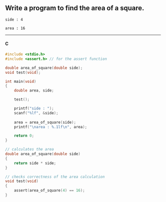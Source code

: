## Write a program to find the area of a square.

```
side : 4

area : 16
```

---

<CodeBlock slots="heading, code" repeat="1" languages="C" />

#### C

```c
#include <stdio.h>
#include <assert.h> // for the assert function

double area_of_square(double side);
void test(void);

int main(void)
{
    double area, side;

    test();

    printf("side : ");
    scanf("%lf", &side);
    
    area = area_of_square(side);
    printf("\narea : %.1lf\n", area);

    return 0;
}

// calculates the area
double area_of_square(double side)
{
    return side * side;
}

// checks correctness of the area calculation
void test(void)
{
    assert(area_of_square(4) == 16);
}
```
